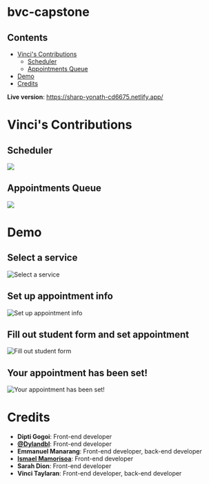 # bvc-capstone

## Contents

- [Vinci's Contributions](#contributions)
  - [Scheduler](#scheduler)
  - [Appointments Queue](<#appointments\queue>)
- [Demo](#demo)
- [Credits](#credits)

**Live version**: https://sharp-yonath-cd6675.netlify.app/

# Vinci's Contributions

## Scheduler

<img src="images/scheduler.png" />

## Appointments Queue

<img src="images/appt_queue.png" />

# Demo

## Select a service

![Select a service](gifs/1_select_service.gif)

## Set up appointment info

![Set up appointment info](gifs/2_appt_info.gif)

## Fill out student form and set appointment

![Fill out student form](gifs/3_student_info.gif)

## Your appointment has been set!

![Your appointment has been set!](gifs/4_check_appt.gif)

# Credits
- **Dipti Gogoi**: Front-end developer
- **[@Dylandbl](https://github.com/Dylandbl)**: Front-end developer
- **Emmanuel Manarang**: Front-end developer, back-end developer
- **[Ismael Mamorisoa](https://github.com/IsmaelMamo)**: Front-end developer
- **Sarah Dion**: Front-end developer
- **Vinci Taylaran**: Front-end developer, back-end developer
